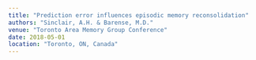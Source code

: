 ```yaml
---
title: "Prediction error influences episodic memory reconsolidation"
authors: "Sinclair, A.H. & Barense, M.D."
venue: "Toronto Area Memory Group Conference"
date: 2018-05-01
location: "Toronto, ON, Canada"
---
```

